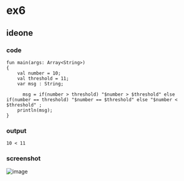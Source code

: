 # ex6
## ideone
### code
  
    fun main(args: Array<String>) 
    {
    	val number = 10;
    	val threshold = 11;
    	var msg : String;
    	
    	  msg = if(number > threshold) "$number > $threshold" else if(number == threshold) "$number == $threshold" else "$number < $threshold" ;
        println(msg);
    }
### output
    10 < 11

### screenshot
![image](https://github.com/40843245/Kotlin_Code_Practice/assets/75050655/83ed37ca-5f0f-4a4b-8331-054398d95cbf)





    


